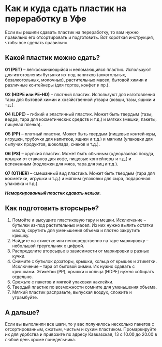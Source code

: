 # Как и куда сдать пластик на переработку в Уфе

Если вы решили сдавать пластик на переработку, то вам нужно правильно его отсортировать  и подготовить. Вот короткая инструкция, чтобы все сделать правильно.

## Какой пластик можно сдать?

**01 (PET)**  – легкосминающийся и неломающийся пластик. Используют для изготовления бутылки из-под напитков (алкогольных, безалкогольных, молочных), растительных масел, бытовой химии и различные контейнеры (для тортов, конфет и пр.).

**02 (HDPE или PE-HD)** – плотный пластик. Используют для изготовления тары для  бытовой химии и хозяйственной утвари (ковши, тазы, ящики и т.д.).

**04 (LDPE)** – гибкий и эластичный пластик. Может быть твердым (тазы, ведра, тара для косметических средств и т.д.) и мягких (мешки, пакеты, пищевая пленка).

**05 (РР)** – плотный пластик. Может быть твердым (пищевые контейнеры, игрушки, трубочки для напитков, ящики и т.д.) и мягким (упаковки для сыпучих продуктов, шоколада, снеков и т.д.).

**06 (PS)** – хрупкий пластик. Может быть обычным (одноразовая посуда, крышки от стаканов для кофе, пищевые контейнеры и т.д.) и вспененным (подложки для мяса, тара для яиц и т.д.).

**07 (OTHER)** – смешанный вид пластика. Может быть твердым (тара для косметики, игрушки и т.д.) и мягким (упаковки для сыра, подарочная упаковка и т.д.).

***Немаркированный пластик сдавать нельзя.***

## Как подготовить вторсырье? 

1. Помойте и высушите пластиковую тару и мешки. Исключение – бутылки из-под растительных масел. Из них нужно вылить остатки масла, скрутить для уменьшения объема и плотно закрутить крышку. 
2. Найдите на этикетке или непосредственно на таре маркировку – небольшой треугольник с цифрой.
3. Распределите вторсырье в зависимости от маркировки в разные кучки.
4. Снимите с бутылок дозаторы, крышки, кольца от крышек и этикетки. Исключение – тара от бытовой химии. Их нужно сдавать с крышками. Этикетки (PP), крышки и кольца (HDPE) нужно собирать отдельно.
5. Срежьте с пакетов и мягкой упаковки наклейки.
6. Твердый пластик по возможности сомните для уменьшения объема.
7. Мягкий пластик расправьте, выпуская воздух, сложите и утрамбуйте.

## А дальше?

Если вы выполнили все шаги, то у вас получилось несколько пакетов с отсортированным, сжатым, чистым и сухим пластиком. Промаркируйте их для удобства и привозите по адресу Кавказская, 13 с 10.00 до 20.00 в любой день кроме понедельника.
